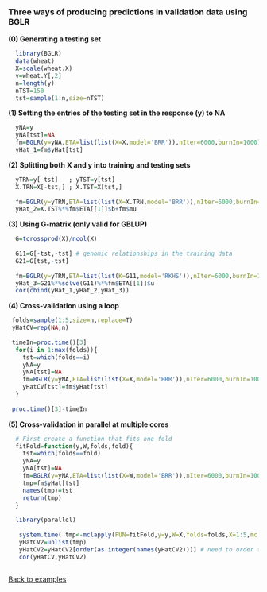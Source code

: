 
### Three ways of producing predictions in validation data using BGLR

**(0) Generating a testing set**

```R
  library(BGLR)
  data(wheat)
  X=scale(wheat.X)
  y=wheat.Y[,2]
  n=length(y)
  nTST=150
  tst=sample(1:n,size=nTST)
```


**(1) Setting the entries of the testing set in the response (y) to NA**

```R
  yNA=y
  yNA[tst]=NA
  fm=BGLR(y=yNA,ETA=list(list(X=X,model='BRR')),nIter=6000,burnIn=1000)
  yHat_1=fm$yHat[tst]
```


**(2) Splitting both X and y into training and testing sets**

```R
  yTRN=y[-tst]   ; yTST=y[tst]
  X.TRN=X[-tst,] ; X.TST=X[tst,]
  
  fm=BGLR(y=yTRN,ETA=list(list(X=X.TRN,model='BRR')),nIter=6000,burnIn=1000)
  yHat_2=X.TST%*%fm$ETA[[1]]$b+fm$mu

```

**(3) Using G-matrix (only valid for GBLUP)**

```R
  G=tcrossprod(X)/ncol(X)
  
  G11=G[-tst,-tst] # genomic relationships in the training data
  G21=G[tst,-tst]
  
  fm=BGLR(y=yTRN,ETA=list(list(K=G11,model='RKHS')),nIter=6000,burnIn=1000)
  yHat_3=G21%*%solve(G11)%*%fm$ETA[[1]]$u
  cor(cbind(yHat_1,yHat_2,yHat_3))

```

**(4) Cross-validation using a loop**

```R
 folds=sample(1:5,size=n,replace=T)
 yHatCV=rep(NA,n)
 
 timeIn=proc.time()[3]
  for(i in 1:max(folds)){
  	tst=which(folds==i)
  	yNA=y
    yNA[tst]=NA
    fm=BGLR(y=yNA,ETA=list(list(X=X,model='BRR')),nIter=6000,burnIn=1000)
    yHatCV[tst]=fm$yHat[tst]
  }
  
 proc.time()[3]-timeIn
```


**(5) Cross-validation in parallel at multiple cores**

```R
  # First create a function that fits one fold
  fitFold=function(y,W,folds,fold){
  	tst=which(folds==fold)
  	yNA=y
    yNA[tst]=NA
    fm=BGLR(y=yNA,ETA=list(list(X=W,model='BRR')),nIter=6000,burnIn=1000,verbose=F)
    tmp=fm$yHat[tst]
    names(tmp)=tst
    return(tmp)
  }
  
  library(parallel)
   
   system.time( tmp<-mclapply(FUN=fitFold,y=y,W=X,folds=folds,X=1:5,mc.cores=3))
   yHatCV2=unlist(tmp)
   yHatCV2=yHatCV2[order(as.integer(names(yHatCV2)))] # need to order the vector
   cor(yHatCV,yHatCV2)
   
```



[Back to examples](https://github.com/gdlc/BGLR-R/blob/master/README.md)

